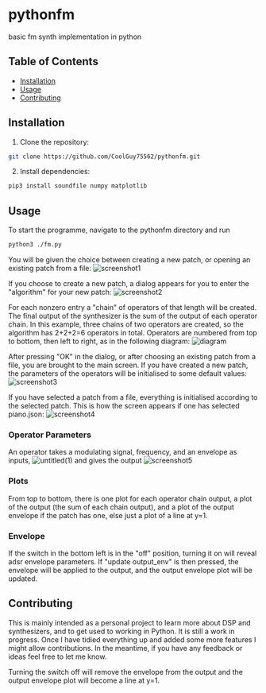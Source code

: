 # pythonfm
basic fm synth implementation in python

## Table of Contents
- [Installation](#installation)
- [Usage](#usage)
- [Contributing](#contributing)

## Installation
1. Clone the repository:
```bash
git clone https://github.com/CoolGuy75562/pythonfm.git
```
2. Install dependencies:
```bash
pip3 install soundfile numpy matplotlib
```
## Usage
To start the programme, navigate to the pythonfm directory and run
```bash
python3 ./fm.py
```
You will be given the choice between creating a new patch, or opening an existing patch from a file:
![screenshot1](https://github.com/user-attachments/assets/8d52d986-b6e7-40b3-a6f6-5e7a528bbc0f)

If you choose to create a new patch, a dialog appears for you to enter the "algorithm" for your new patch:
![screenshot2](https://github.com/user-attachments/assets/31d2ef5c-4981-4cf4-a8da-c3951dfffdb3)

For each nonzero entry a "chain" of operators of that length will be created. The final output of the synthesizer is the sum of the output of each operator chain. In this example, three chains of two operators are created, so the algorithm has 2+2+2=6 operators in total. Operators are numbered from top to bottom, then left to right, as in the following diagram:
![diagram](https://github.com/user-attachments/assets/6250adde-6b1c-42dd-bbfd-b951d9d9ede0)

After pressing "OK" in the dialog, or after choosing an existing patch from a file, you are brought to the main screen. If you have created a new patch, the parameters of the operators will be initialised to some default values:
![screenshot3](https://github.com/user-attachments/assets/25f328c4-fe15-4b6b-b0a0-71f3e33277de)

If you have selected a patch from a file, everything is initialised according to the selected patch. This is how the screen appears if one has selected piano.json:
![screenshot4](https://github.com/user-attachments/assets/2d6dc350-58ec-4cc0-88df-c2558e1a114a)

### Operator Parameters
An operator takes a modulating signal, frequency, and an envelope as inputs, 
![untitled(1)](https://github.com/user-attachments/assets/a953457b-4570-42da-b538-5eb278a7f60e)
and gives the output
![screenshot5](https://github.com/user-attachments/assets/76d08b64-1145-4919-9af4-6bc4c8466256)

### Plots
From top to bottom, there is one plot for each operator chain output, a plot of the output (the sum of each chain output), and a plot of the output envelope if the patch has one, else just a plot of a line at y=1. 

### Envelope
If the switch in the bottom left is in the "off" position, turning it on will reveal adsr envelope parameters. If "update output_env" is then pressed, the envelope will be applied to the output, and the output envelope plot will be updated. 

## Contributing
This is mainly intended as a personal project to learn more about DSP and synthesizers, and to get used to working in Python. It is still a work in progress. Once I have tidied everything up and added some more features I might allow contributions. In the meantime, if you have any feedback or ideas feel free to let me know.

Turning the switch off will remove the envelope from the output and the output envelope plot will become a line at y=1.

